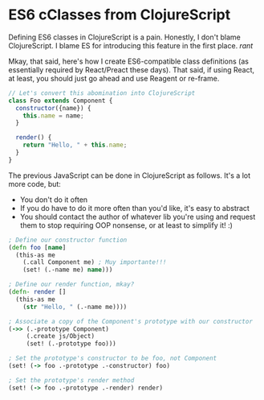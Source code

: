# ES6 cClasses from ClojureScript

Defining ES6 classes in ClojureScript is a pain. Honestly, I don't blame ClojureScript. I blame ES for introducing this feature in the first place. *rant*

Mkay, that said, here's how I create ES6-compatible class definitions (as essentially required by React/Preact these days). That said, if using React, at least, you should just go ahead and use Reagent or re-frame.

```js
// Let's convert this abomination into ClojureScript
class Foo extends Component {
  constructor({name}) {
    this.name = name;
  }

  render() {
    return "Hello, " + this.name;
  }
}
```

The previous JavaScript can be done in ClojureScript as follows. It's a lot more code, but:

- You don't do it often
- If you do have to do it more often than you'd like, it's easy to abstract
- You should contact the author of whatever lib you're using and request them to stop requiring OOP nonsense, or at least to simplify it! :)

```cljs
; Define our constructor function
(defn foo [name]
  (this-as me
    (.call Component me) ; Muy importante!!!
    (set! (.-name me) name)))

; Define our render function, mkay?
(defn- render []
  (this-as me
    (str "Hello, " (.-name me))))

; Associate a copy of the Component's prototype with our constructor
(->> (.-prototype Component)
     (.create js/Object)
     (set! (.-prototype foo)))

; Set the prototype's constructor to be foo, not Component
(set! (-> foo .-prototype .-constructor) foo)

; Set the prototype's render method
(set! (-> foo .-prototype .-render) render)
```
